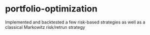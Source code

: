 # portfolio-optimization
Implemented and backtested a few risk-based strategies as well as a classical Markowitz risk/retrun strategy 
